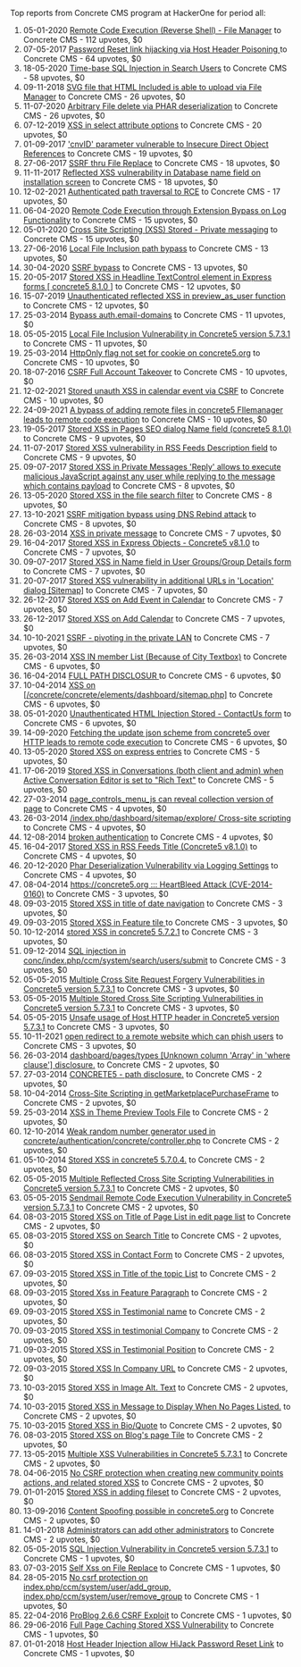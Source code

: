 Top reports from Concrete CMS program at HackerOne for period all:

1. 05-01-2020 [Remote Code Execution (Reverse Shell) - File Manager](https://hackerone.com/reports/768322) to Concrete CMS - 112 upvotes, $0
2. 07-05-2017 [Password Reset link hijacking via Host Header Poisoning ](https://hackerone.com/reports/226659) to Concrete CMS - 64 upvotes, $0
3. 18-05-2020 [Time-base SQL Injection in Search Users](https://hackerone.com/reports/876800) to Concrete CMS - 58 upvotes, $0
4. 09-11-2018 [SVG file that HTML Included is able to upload via File Manager](https://hackerone.com/reports/437863) to Concrete CMS - 26 upvotes, $0
5. 11-07-2020 [Arbitrary File delete via PHAR deserialization](https://hackerone.com/reports/921288) to Concrete CMS - 26 upvotes, $0
6. 07-12-2019 [XSS in select attribute options](https://hackerone.com/reports/753567) to Concrete CMS - 20 upvotes, $0
7. 01-09-2017 ['cnvID' parameter vulnerable to Insecure Direct Object References](https://hackerone.com/reports/265284) to Concrete CMS - 19 upvotes, $0
8. 27-06-2017 [SSRF thru File Replace](https://hackerone.com/reports/243865) to Concrete CMS - 18 upvotes, $0
9. 11-11-2017 [Reflected XSS vulnerability in Database name field on installation screen](https://hackerone.com/reports/289330) to Concrete CMS - 18 upvotes, $0
10. 12-02-2021 [Authenticated path traversal to RCE](https://hackerone.com/reports/1102067) to Concrete CMS - 17 upvotes, $0
11. 06-04-2020 [Remote Code Execution through Extension Bypass on Log Functionality](https://hackerone.com/reports/841947) to Concrete CMS - 15 upvotes, $0
12. 05-01-2020 [Cross Site Scripting (XSS) Stored - Private messaging](https://hackerone.com/reports/768313) to Concrete CMS - 15 upvotes, $0
13. 27-06-2016 [Local File Inclusion path bypass](https://hackerone.com/reports/147570) to Concrete CMS - 13 upvotes, $0
14. 30-04-2020 [SSRF bypass](https://hackerone.com/reports/863221) to Concrete CMS - 13 upvotes, $0
15. 20-05-2017 [Stored XSS in Headline TextControl element in Express forms [ concrete5 8.1.0 ]](https://hackerone.com/reports/230278) to Concrete CMS - 12 upvotes, $0
16. 15-07-2019 [Unauthenticated reflected XSS in preview_as_user function](https://hackerone.com/reports/643442) to Concrete CMS - 12 upvotes, $0
17. 25-03-2014 [Bypass auth.email-domains](https://hackerone.com/reports/4795) to Concrete CMS - 11 upvotes, $0
18. 05-05-2015 [Local File Inclusion Vulnerability in Concrete5 version 5.7.3.1](https://hackerone.com/reports/59665) to Concrete CMS - 11 upvotes, $0
19. 25-03-2014 [HttpOnly flag not set for cookie on concrete5.org](https://hackerone.com/reports/4792) to Concrete CMS - 10 upvotes, $0
20. 18-07-2016 [CSRF Full Account Takeover](https://hackerone.com/reports/152052) to Concrete CMS - 10 upvotes, $0
21. 12-02-2021 [Stored unauth XSS in calendar event via CSRF](https://hackerone.com/reports/1102018) to Concrete CMS - 10 upvotes, $0
22. 24-09-2021 [A bypass of adding remote files in concrete5 FIlemanager leads to remote code execution](https://hackerone.com/reports/1350444) to Concrete CMS - 10 upvotes, $0
23. 19-05-2017 [Stored XSS in Pages SEO dialog Name field (concrete5 8.1.0)](https://hackerone.com/reports/230029) to Concrete CMS - 9 upvotes, $0
24. 11-07-2017 [Stored XSS vulnerability in RSS Feeds Description field](https://hackerone.com/reports/248133) to Concrete CMS - 9 upvotes, $0
25. 09-07-2017 [Stored XSS in Private Messages 'Reply' allows to execute malicious JavaScript against any user while replying to the message which contains payload](https://hackerone.com/reports/247517) to Concrete CMS - 8 upvotes, $0
26. 13-05-2020 [Stored XSS in the file search filter](https://hackerone.com/reports/873584) to Concrete CMS - 8 upvotes, $0
27. 13-10-2021 [SSRF mitigation bypass using DNS Rebind attack](https://hackerone.com/reports/1369312) to Concrete CMS - 8 upvotes, $0
28. 26-03-2014 [XSS in private message](https://hackerone.com/reports/4826) to Concrete CMS - 7 upvotes, $0
29. 16-04-2017 [Stored XSS in Express Objects - Concrete5 v8.1.0](https://hackerone.com/reports/221325) to Concrete CMS - 7 upvotes, $0
30. 09-07-2017 [Stored XSS in Name field in User Groups/Group Details form](https://hackerone.com/reports/247521) to Concrete CMS - 7 upvotes, $0
31. 20-07-2017 [Stored XSS vulnerability in additional URLs in 'Location' dialog [Sitemap]](https://hackerone.com/reports/251358) to Concrete CMS - 7 upvotes, $0
32. 26-12-2017 [Stored XSS on Add Event in Calendar](https://hackerone.com/reports/300532) to Concrete CMS - 7 upvotes, $0
33. 26-12-2017 [Stored XSS on Add Calendar](https://hackerone.com/reports/300571) to Concrete CMS - 7 upvotes, $0
34. 10-10-2021 [SSRF - pivoting in the private LAN](https://hackerone.com/reports/1364797) to Concrete CMS - 7 upvotes, $0
35. 26-03-2014 [XSS IN member List (Because of City Textbox)](https://hackerone.com/reports/4839) to Concrete CMS - 6 upvotes, $0
36. 16-04-2014 [FULL PATH DISCLOSUR ](https://hackerone.com/reports/7736) to Concrete CMS - 6 upvotes, $0
37. 10-04-2014 [XSS on [/concrete/concrete/elements/dashboard/sitemap.php]](https://hackerone.com/reports/6853) to Concrete CMS - 6 upvotes, $0
38. 05-01-2020 [Unauthenticated HTML Injection Stored - ContactUs form](https://hackerone.com/reports/768327) to Concrete CMS - 6 upvotes, $0
39. 14-09-2020 [Fetching the update json scheme from concrete5 over HTTP leads to remote code execution](https://hackerone.com/reports/982130) to Concrete CMS - 6 upvotes, $0
40. 13-05-2020 [Stored XSS on express entries](https://hackerone.com/reports/873474) to Concrete CMS - 5 upvotes, $0
41. 17-06-2019 [Stored XSS in Conversations (both client and admin) when Active Conversation Editor is set to "Rich Text"](https://hackerone.com/reports/616770) to Concrete CMS - 5 upvotes, $0
42. 27-03-2014 [page_controls_menu_js can reveal collection version of page](https://hackerone.com/reports/4938) to Concrete CMS - 4 upvotes, $0
43. 26-03-2014 [/index.php/dashboard/sitemap/explore/ Cross-site scripting](https://hackerone.com/reports/4808) to Concrete CMS - 4 upvotes, $0
44. 12-08-2014 [broken authentication](https://hackerone.com/reports/23921) to Concrete CMS - 4 upvotes, $0
45. 16-04-2017 [Stored XSS in RSS Feeds Title (Concrete5 v8.1.0)](https://hackerone.com/reports/221380) to Concrete CMS - 4 upvotes, $0
46. 20-12-2020 [Phar Deserialization Vulnerability via Logging Settings](https://hackerone.com/reports/1063039) to Concrete CMS - 4 upvotes, $0
47. 08-04-2014 [https://concrete5.org ::: HeartBleed Attack (CVE-2014-0160)](https://hackerone.com/reports/6475) to Concrete CMS - 3 upvotes, $0
48. 09-03-2015 [Stored XSS in title of date navigation](https://hackerone.com/reports/50627) to Concrete CMS - 3 upvotes, $0
49. 09-03-2015 [Stored XSS in Feature tile ](https://hackerone.com/reports/50639) to Concrete CMS - 3 upvotes, $0
50. 10-12-2014 [stored XSS in concrete5 5.7.2.1](https://hackerone.com/reports/38890) to Concrete CMS - 3 upvotes, $0
51. 09-12-2014 [SQL injection in conc/index.php/ccm/system/search/users/submit](https://hackerone.com/reports/38778) to Concrete CMS - 3 upvotes, $0
52. 05-05-2015 [Multiple Cross Site Request Forgery Vulnerabilities in Concrete5 version 5.7.3.1](https://hackerone.com/reports/59660) to Concrete CMS - 3 upvotes, $0
53. 05-05-2015 [Multiple Stored Cross Site Scripting Vulnerabilities in Concrete5 version 5.7.3.1](https://hackerone.com/reports/59662) to Concrete CMS - 3 upvotes, $0
54. 05-05-2015 [Unsafe usage of Host HTTP header in Concrete5 version 5.7.3.1](https://hackerone.com/reports/59666) to Concrete CMS - 3 upvotes, $0
55. 10-11-2021 [open redirect to a remote website which can phish users](https://hackerone.com/reports/1397804) to Concrete CMS - 3 upvotes, $0
56. 26-03-2014 [dashboard/pages/types [Unknown column 'Array' in 'where clause'] disclosure.](https://hackerone.com/reports/4811) to Concrete CMS - 2 upvotes, $0
57. 27-03-2014 [CONCRETE5 - path disclosure.](https://hackerone.com/reports/4931) to Concrete CMS - 2 upvotes, $0
58. 10-04-2014 [Cross-Site Scripting in getMarketplacePurchaseFrame](https://hackerone.com/reports/6843) to Concrete CMS - 2 upvotes, $0
59. 25-03-2014 [XSS in Theme Preview Tools File](https://hackerone.com/reports/4777) to Concrete CMS - 2 upvotes, $0
60. 12-10-2014 [Weak random number generator used in concrete/authentication/concrete/controller.php](https://hackerone.com/reports/31171) to Concrete CMS - 2 upvotes, $0
61. 05-10-2014 [Stored XSS in concrete5 5.7.0.4.](https://hackerone.com/reports/30019) to Concrete CMS - 2 upvotes, $0
62. 05-05-2015 [Multiple Reflected Cross Site Scripting Vulnerabilities in Concrete5 version 5.7.3.1](https://hackerone.com/reports/59661) to Concrete CMS - 2 upvotes, $0
63. 05-05-2015 [Sendmail Remote Code Execution Vulnerability in Concrete5 version 5.7.3.1](https://hackerone.com/reports/59663) to Concrete CMS - 2 upvotes, $0
64. 08-03-2015 [Stored XSS on Title of Page List in edit page list](https://hackerone.com/reports/50554) to Concrete CMS - 2 upvotes, $0
65. 08-03-2015 [Stored XSS on Search Title](https://hackerone.com/reports/50556) to Concrete CMS - 2 upvotes, $0
66. 08-03-2015 [Stored XSS in Contact Form](https://hackerone.com/reports/50564) to Concrete CMS - 2 upvotes, $0
67. 09-03-2015 [Stored XSS in Title of the topic List](https://hackerone.com/reports/50626) to Concrete CMS - 2 upvotes, $0
68. 09-03-2015 [Stored Xss in Feature Paragraph](https://hackerone.com/reports/50642) to Concrete CMS - 2 upvotes, $0
69. 09-03-2015 [Stored XSS in  Testimonial  name](https://hackerone.com/reports/50644) to Concrete CMS - 2 upvotes, $0
70. 09-03-2015 [Stored XSS in testimonial Company](https://hackerone.com/reports/50656) to Concrete CMS - 2 upvotes, $0
71. 09-03-2015 [Stored XSS in Testimonial Position](https://hackerone.com/reports/50645) to Concrete CMS - 2 upvotes, $0
72. 09-03-2015 [Stored XSS In Company URL](https://hackerone.com/reports/50662) to Concrete CMS - 2 upvotes, $0
73. 10-03-2015 [Stored XSS in Image Alt. Text](https://hackerone.com/reports/50782) to Concrete CMS - 2 upvotes, $0
74. 10-03-2015 [Stored XSS in Message to Display When No Pages Listed.](https://hackerone.com/reports/50780) to Concrete CMS - 2 upvotes, $0
75. 10-03-2015 [Stored XSS in Bio/Quote](https://hackerone.com/reports/50779) to Concrete CMS - 2 upvotes, $0
76. 08-03-2015 [Stored XSS on Blog's page Tile](https://hackerone.com/reports/50552) to Concrete CMS - 2 upvotes, $0
77. 13-05-2015 [Multiple XSS Vulnerabilities in Concrete5 5.7.3.1](https://hackerone.com/reports/62294) to Concrete CMS - 2 upvotes, $0
78. 04-06-2015 [No CSRF protection when creating new community points actions, and related stored XSS](https://hackerone.com/reports/65808) to Concrete CMS - 2 upvotes, $0
79. 01-01-2015 [Stored XSS in adding fileset](https://hackerone.com/reports/42248) to Concrete CMS - 2 upvotes, $0
80. 13-09-2016 [Content Spoofing possible in concrete5.org](https://hackerone.com/reports/168078) to Concrete CMS - 2 upvotes, $0
81. 14-01-2018 [Administrators can add other administrators](https://hackerone.com/reports/304642) to Concrete CMS - 2 upvotes, $0
82. 05-05-2015 [SQL Injection Vulnerability in Concrete5 version 5.7.3.1](https://hackerone.com/reports/59664) to Concrete CMS - 1 upvotes, $0
83. 07-03-2015 [Self Xss on File Replace](https://hackerone.com/reports/50481) to Concrete CMS - 1 upvotes, $0
84. 28-05-2015 [No csrf protection on index.php/ccm/system/user/add_group, index.php/ccm/system/user/remove_group](https://hackerone.com/reports/64184) to Concrete CMS - 1 upvotes, $0
85. 22-04-2016 [ProBlog 2.6.6 CSRF Exploit](https://hackerone.com/reports/133847) to Concrete CMS - 1 upvotes, $0
86. 29-06-2016 [Full Page Caching Stored XSS Vulnerability](https://hackerone.com/reports/148300) to Concrete CMS - 1 upvotes, $0
87. 01-01-2018 [Host Header Injection allow HiJack Password Reset Link](https://hackerone.com/reports/301592) to Concrete CMS - 1 upvotes, $0
